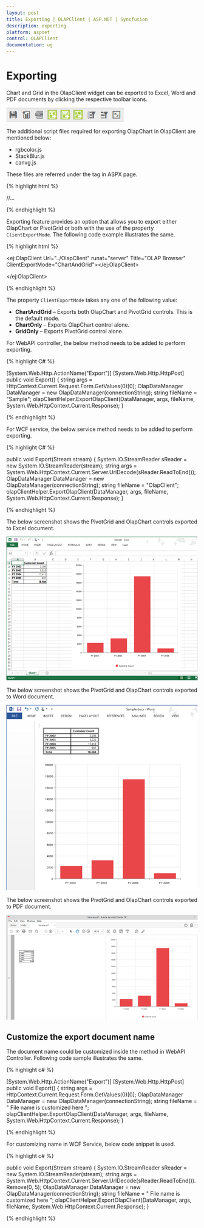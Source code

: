 ```yaml
---
layout: post
title: Exporting | OLAPClient | ASP.NET | Syncfusion
description: exporting
platform: aspnet
control: OLAPClient
documentation: ug
---
```


# Exporting

Chart and Grid in the OlapClient widget can be exported to Excel, Word and PDF documents by clicking the respective toolbar icons.

![](Exporting_images/exporticon.png) 

The additional script files required for exporting OlapChart in OlapClient are mentioned below:

* rgbcolor.js 
* StackBlur.js 
* canvg.js

These files are referred under the <head> tag in ASPX page.

{% highlight html %}

<head>
    //...
    <script type="text/javascript" src="http://gabelerner.github.io/canvg/rgbcolor.js"></script>
    <script type="text/javascript" src="http://gabelerner.github.io/canvg/StackBlur.js"></script>
    <script type="text/javascript" src="http://gabelerner.github.io/canvg/canvg.js"></script>
</head>

{% endhighlight %}

Exporting feature provides an option that allows you to export either OlapChart or PivotGrid or both with the use of the property `ClientExportMode`.  The following code example illustrates the same. 

{% highlight html %}

<ej:OlapClient Url="../OlapClient" runat="server" Title="OLAP Browser" ClientExportMode="ChartAndGrid"></ej:OlapClient>

</ej:OlapClient>

{% endhighlight %}

The property `ClientExportMode` takes any one of the following value:

* **ChartAndGrid** – Exports both OlapChart and PivotGrid controls. This is the default mode.
* **ChartOnly** – Exports OlapChart control alone.
* **GridOnly** – Exports PivotGrid control alone.

For WebAPI controller, the below method needs to be added to perform exporting.

{% highlight C# %}

[System.Web.Http.ActionName("Export")]
[System.Web.Http.HttpPost]
public void Export()
{
    string args = HttpContext.Current.Request.Form.GetValues(0)[0];
    OlapDataManager DataManager = new OlapDataManager(connectionString);
    string fileName = "Sample";
    olapClientHelper.ExportOlapClient(DataManager, args, fileName,
    System.Web.HttpContext.Current.Response);
}
    
{% endhighlight %}

For WCF service, the below service method needs to be added to perform exporting.

{% highlight C# %}

public void Export(Stream stream)
{
    System.IO.StreamReader sReader = new System.IO.StreamReader(stream);
    string args = System.Web.HttpContext.Current.Server.UrlDecode(sReader.ReadToEnd());
    OlapDataManager DataManager = new OlapDataManager(connectionString);
    string fileName = "OlapClient";
    olapClientHelper.ExportOlapClient(DataManager, args, fileName,
    System.Web.HttpContext.Current.Response);
}
    
{% endhighlight %}

The below screenshot shows the PivotGrid and OlapChart controls exported to Excel document.

![](Exporting_images/exportexcel.png) 

The below screenshot shows the PivotGrid and OlapChart controls exported to Word document.

![](Exporting_images/exportword.png) 

The below screenshot shows the PivotGrid and OlapChart controls exported to PDF document.

![](Exporting_images/exportpdf.png) 


## Customize the export document name

The document name could be customized inside the method in WebAPI Controller. Following code sample illustrates the same.

{% highlight c# %}

[System.Web.Http.ActionName("Export")]
[System.Web.Http.HttpPost]
public void Export() {
    string args = HttpContext.Current.Request.Form.GetValues(0)[0];
    OlapDataManager DataManager = new OlapDataManager(connectionString);
    string fileName = " File name is customized here ";
    olapClientHelper.ExportOlapClient(DataManager, args, fileName, System.Web.HttpContext.Current.Response);
}

{% endhighlight %}

For customizing name in WCF Service, below code snippet is used.

{% highlight c# %}

public void Export(Stream stream) {
    System.IO.StreamReader sReader = new System.IO.StreamReader(stream);
    string args = System.Web.HttpContext.Current.Server.UrlDecode(sReader.ReadToEnd()).Remove(0, 5);
    OlapDataManager DataManager = new OlapDataManager(connectionString);
    string fileName = " File name is customized here ";
    olapClientHelper.ExportOlapClient(DataManager, args, fileName, System.Web.HttpContext.Current.Response);
}

{% endhighlight %}
